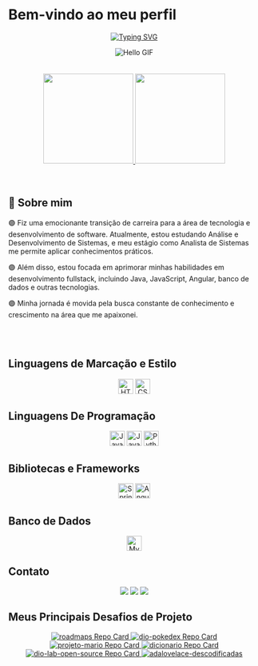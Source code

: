 # Bem-vindo ao meu perfil

<p align="center">
  <a href="https://git.io/typing-svg">
    <img src="https://readme-typing-svg.demolab.com?font=Press+Start+2P&weight=700&pause=1000&color=FF69B4&size=36&width=435&lines=Ol%C3%A1%2C+sou+a+Bianca!" alt="Typing SVG">
  </a>
</p>


<div align="center">
  <img src="https://media.tenor.com/TkFZ0lgtuakAAAAj/%E0%B8%9E%E0%B8%B4%E0%B8%A1%E0%B8%9E%E0%B9%8C-%E0%B8%97%E0%B9%8D%E0%B8%B2%E0%B8%87%E0%B8%B2%E0%B8%99.gif" alt="Hello GIF">
</div>
<br><br>
<div align="center">
  <a href="https://github.com/bianca-leal">
    <img height="180em" src="https://github-readme-stats.vercel.app/api?username=bianca-leal&show_icons=true&theme=midnight-purple&include_all_commits=true&count_private=true"/>
    <img height="180em" src="https://github-readme-stats.vercel.app/api/top-langs/?username=bianca-leal&layout=compact&langs_count=6&theme=midnight-purple"/> 
  </a>
</div>
<br><br>


## 🚀 Sobre mim

 🟣  Fiz uma emocionante transição de carreira para a área de tecnologia e desenvolvimento de software. Atualmente, estou estudando Análise e Desenvolvimento de Sistemas, e meu estágio como Analista de Sistemas me permite aplicar conhecimentos práticos.

 🟣  Além disso, estou focada em aprimorar minhas habilidades em desenvolvimento fullstack, incluindo Java, JavaScript, Angular, banco de dados e outras tecnologias. 

 🟣  Minha jornada é movida pela busca constante de conhecimento e crescimento na área que me apaixonei.

<br><br>

## Linguagens de Marcação e Estilo

<div align="center">
  <img alt="HTML5" height="30" width="auto" src="https://img.shields.io/badge/HTML5-000?style=for-the-badge&logo=html5">
  <img alt="CSS3" height="30" width="auto" src="https://img.shields.io/badge/CSS3-000?style=for-the-badge&logo=css3&logoColor=264CE4">
</div>

##  Linguagens De Programação

<div align="center">
   <img alt="Java" height="30" width="auto" src="https://img.shields.io/badge/Java-000?style=for-the-badge&logo=java&logoColor=007396&labelColor=black">
  <img alt="JavaScript" height="30" width="auto" src="https://img.shields.io/badge/JavaScript-000?style=for-the-badge&logo=javascript">
  <img alt="Python" height="30" width="auto" src="https://img.shields.io/badge/Python-000?style=for-the-badge&logo=python&logoColor=3776AB&labelColor=black">
</div>

## Bibliotecas e Frameworks

<div align="center">
  <img alt="Spring Boot" height="30" width="auto" src="https://img.shields.io/badge/Spring_Boot-000?style=for-the-badge&logo=spring-boot&logoColor=6DB33F&labelColor=black">
  <img alt="Angular" height="30" width="auto" src="https://img.shields.io/badge/Angular-000?style=for-the-badge&logo=angular&logoColor=C3002F">
</div>

## Banco de Dados

<div align="center">
   <img alt="MySQL" height="30" width="auto" src="https://img.shields.io/badge/MySQL-000?style=for-the-badge&logo=mysql&logoColor=4479A1&labelColor=black">
</div>

##  Contato

<div align="center">
  <a href="https://www.linkedin.com/in/bianca-leall" target="_blank"><img src="https://img.shields.io/badge/-LinkedIn-000?style=for-the-badge&logo=linkedin&logoColor=0E76A8" target="_blank"></a> 
  <a href="https://www.discord.com/in/biancaleal/" target="_blank"><img src="https://img.shields.io/badge/Discord-000?style=for-the-badge&logo=discord" target="_blank"></a>
  <a href="mailto:bleal8882@gmail.com"><img src="https://img.shields.io/badge/-Email-000?style=for-the-badge&logo=gmail&logoColor=E94D5F"></a>
</div>


## Meus Principais Desafios de Projeto 

<div align="center">
  <a href="https://github.com/Bianca-Leal/Bianca-Leal.github.io">
    <img src="https://github-readme-stats.vercel.app/api/pin/?username=Bianca-Leal&repo=Bianca-Leal.github.io&bg_color=000&border_color=30A3DC&show_icons=true&icon_color=30A3DC&title_color=E94D5F&text_color=FFF" alt="roadmaps Repo Card" >
  </a>
  <a href="https://github.com/Bianca-Leal/dio-pokedex">
    <img src="https://github-readme-stats.vercel.app/api/pin/?username=Bianca-Leal&repo=dio-pokedex&bg_color=000&border_color=30A3DC&show_icons=true&icon_color=30A3DC&title_color=E94D5F&text_color=FFF" alt="dio-pokedex Repo Card">
  </a>
  <a href="https://github.com/Bianca-Leal/projeto-mario">
    <img src="https://github-readme-stats.vercel.app/api/pin/?username=Bianca-Leal&repo=projeto-mario&bg_color=000&border_color=30A3DC&show_icons=true&icon_color=30A3DC&title_color=E94D5F&text_color=FFF" alt="projeto-mario Repo Card">
  </a>
  <a href="https://github.com/Bianca-Leal/dicionario">
    <img src="https://github-readme-stats.vercel.app/api/pin/?username=Bianca-Leal&repo=dicionario&bg_color=000&border_color=30A3DC&show_icons=true&icon_color=30A3DC&title_color=E94D5F&text_color=FFF" alt="dicionario Repo Card">
  </a>
  <a href="https://github.com/elidianaandrade/dio-lab-open-source">
    <img src="https://github-readme-stats.vercel.app/api/pin/?username=elidianaandrade&repo=dio-lab-open-source&bg_color=000&border_color=30A3DC&show_icons=true&icon_color=30A3DC&title_color=E94D5F&text_color=FFF" alt="dio-lab-open-source Repo Card">
  </a>
   <a href="https://github.com/Bianca-Leal/site-AdaLovelace">
    <img src="https://github-readme-stats.vercel.app/api/pin/?username=Bianca-Leal&repo=site-AdaLovelace&bg_color=000&border_color=30A3DC&show_icons=true&icon_color=30A3DC&title_color=E94D5F&text_color=FFF" alt="adalovelace-descodificadas">
  </a>
</div>




